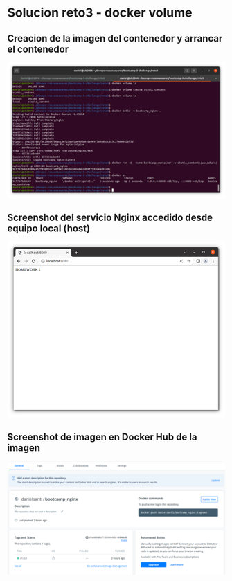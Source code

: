 # Solucion reto3 - docker volume

## Creacion de la imagen del contenedor y arrancar el contenedor

![MariaDB](https://github.com/daniels-blacknet/devops-roxsross-bootcamp-3-challenge/blob/master/reto3/assets/images/reto3-part1.png)

## Screenshot del servicio Nginx accedido desde equipo local (host)

![MariaDB](https://github.com/daniels-blacknet/devops-roxsross-bootcamp-3-challenge/blob/master/reto3/assets/images/reto3-part2.png)

## Screenshot de imagen en Docker Hub de la imagen

![MariaDB](https://github.com/daniels-blacknet/devops-roxsross-bootcamp-3-challenge/blob/master/reto3/assets/images/reto3-dockerhub.png)


